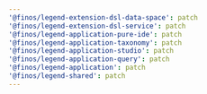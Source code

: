 ```yaml
---
'@finos/legend-extension-dsl-data-space': patch
'@finos/legend-extension-dsl-service': patch
'@finos/legend-application-pure-ide': patch
'@finos/legend-application-taxonomy': patch
'@finos/legend-application-studio': patch
'@finos/legend-application-query': patch
'@finos/legend-application': patch
'@finos/legend-shared': patch
---
```

